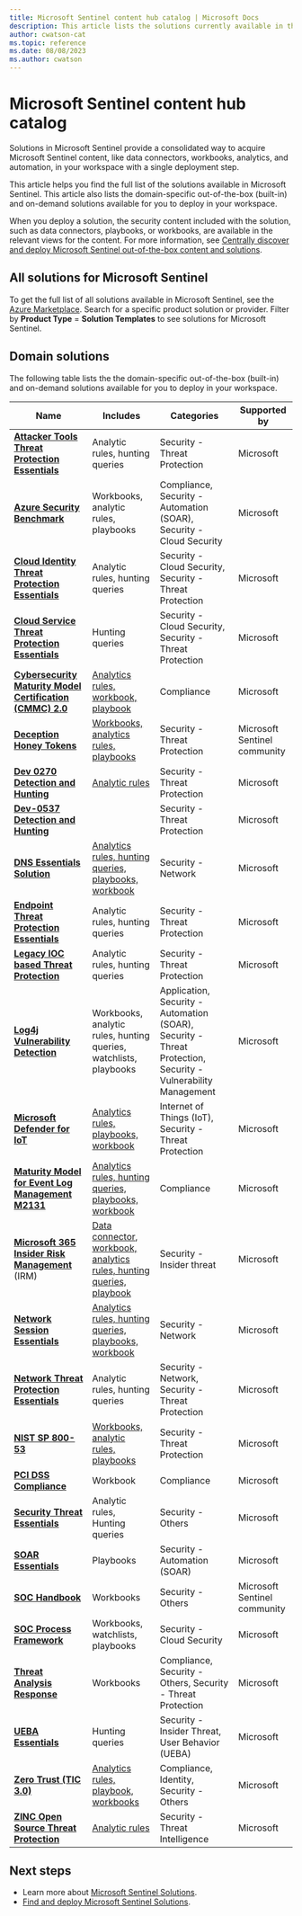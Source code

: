 ```yaml
---
title: Microsoft Sentinel content hub catalog | Microsoft Docs
description: This article lists the solutions currently available in the content hub for Microsoft Sentinel and where to find the full list of solutions.
author: cwatson-cat
ms.topic: reference
ms.date: 08/08/2023
ms.author: cwatson
---
```


# Microsoft Sentinel content hub catalog

Solutions in Microsoft Sentinel provide a consolidated way to acquire Microsoft Sentinel content, like data connectors, workbooks, analytics, and automation, in your workspace with a single deployment step.

This article helps you find the full list of the solutions available in Microsoft Sentinel. This article also lists the domain-specific out-of-the-box (built-in) and on-demand solutions available for you to deploy in your workspace.

When you deploy a solution, the security content included with the solution, such as data connectors, playbooks, or workbooks, are available in the relevant views for the content. For more information, see [Centrally discover and deploy Microsoft Sentinel out-of-the-box content and solutions](sentinel-solutions-deploy.md).

## All solutions for Microsoft Sentinel

To get the full list of all solutions available in Microsoft Sentinel, see the [Azure Marketplace](https://azuremarketplace.microsoft.com/marketplace/apps?filters=solution-templates&page=1&search=sentinel). Search for a specific product solution or provider. Filter by **Product Type** = **Solution Templates** to see solutions for Microsoft Sentinel.

## Domain solutions

The following table lists the the domain-specific out-of-the-box (built-in) and on-demand solutions available for you to deploy in your workspace.

|Name    |Includes  |Categories |Supported by  |
|---------|---------|---------|---------|
|**[Attacker Tools Threat Protection Essentials](https://azuremarketplace.microsoft.com/marketplace/apps/azuresentinel.azure-sentinel-solution-attackertools?tab=Overview)**|Analytic rules, hunting queries|Security - Threat Protection|Microsoft|
|**[Azure Security Benchmark](https://azuremarketplace.microsoft.com/marketplace/apps/azuresentinel.azure-sentinel-solution-azuresecuritybenchmark?tab=Overview)**|Workbooks, analytic rules, playbooks|Compliance, Security - Automation (SOAR), Security - Cloud Security|Microsoft|
|**[Cloud Identity Threat Protection Essentials](https://azuremarketplace.microsoft.com/marketplace/apps/azuresentinel.azure-sentinel-solution-cloudthreatdetection?tab=Overview)**|Analytic rules, hunting queries|Security - Cloud Security, Security - Threat Protection|Microsoft|
|**[Cloud Service Threat Protection Essentials](https://azuremarketplace.microsoft.com/marketplace/apps/azuresentinel.azure-sentinel-solution-cloudservicedetection?tab=Overview)**|Hunting queries|Security - Cloud Security, Security - Threat Protection|Microsoft|
|**[Cybersecurity Maturity Model Certification (CMMC) 2.0](https://azuremarketplace.microsoft.com/marketplace/apps/azuresentinel.azure-sentinel-solution-cmmcv2?tab=Overview)** | [Analytics rules, workbook, playbook](https://techcommunity.microsoft.com/t5/microsoft-sentinel-blog/what-s-new-cybersecurity-maturity-model-certification-cmmc/ba-p/2111184) | Compliance | Microsoft|
| **[Deception Honey Tokens](https://azuremarketplace.microsoft.com/marketplace/apps/azuresentinelhoneytokens.azuresentinelhoneytokens?tab=Overview)** | [Workbooks, analytics rules, playbooks](monitor-key-vault-honeytokens.md)  | Security - Threat Protection  |Microsoft Sentinel community |
|**[Dev 0270 Detection and Hunting](https://azuremarketplace.microsoft.com/marketplace/apps/azuresentinel.azure-sentinel-solution-dev0270detectionandhunting?tab=Overview)**|[Analytic rules](https://www.microsoft.com/security/blog/2022/09/07/profiling-dev-0270-phosphorus-ransomware-operations/)|Security - Threat Protection|Microsoft|
|**[Dev-0537 Detection and Hunting](https://azuremarketplace.microsoft.com/marketplace/apps/azuresentinel.azure-sentinel-solution-dev0537detectionandhunting?tab=Overview)**||Security - Threat Protection|Microsoft|
|**[DNS Essentials Solution](https://azuremarketplace.microsoft.com/marketplace/apps/azuresentinel.azure-sentinel-solution-dns-domain?tab=Overview)**|[Analytics rules, hunting queries, playbooks, workbook](domain-based-essential-solutions.md)|Security - Network | Microsoft|
|**[Endpoint Threat Protection Essentials](https://azuremarketplace.microsoft.com/marketplace/apps/azuresentinel.azure-sentinel-solution-endpointthreat?tab=Overview)**|Analytic rules, hunting queries|Security - Threat Protection|Microsoft|
|**[Legacy IOC based Threat Protection](https://azuremarketplace.microsoft.com/marketplace/apps/azuresentinel.azure-sentinel-solution-ioclegacy?tab=Overview)**|Analytic rules, hunting queries|Security - Threat Protection|Microsoft|
|**[Log4j Vulnerability Detection](https://azuremarketplace.microsoft.com/marketplace/apps/azuresentinel.azure-sentinel-solution-apachelog4jvulnerability?tab=Overview)**|Workbooks, analytic rules, hunting queries, watchlists, playbooks|Application, Security - Automation (SOAR), Security - Threat Protection, Security - Vulnerability Management|Microsoft|
| **[Microsoft Defender for IoT](https://azuremarketplace.microsoft.com/marketplace/apps/azuresentinel.azure-sentinel-solution-unifiedmicrosoftsocforot?tab=Overview)** | [Analytics rules, playbooks, workbook](iot-advanced-threat-monitoring.md) | Internet of Things (IoT), Security - Threat Protection | Microsoft |
|**[Maturity Model for Event Log Management M2131](https://azuremarketplace.microsoft.com/marketplace/apps/azuresentinel.azure-sentinel-solution-maturitymodelforeventlogma?tab=Overview)** | [Analytics rules, hunting queries, playbooks, workbook](https://techcommunity.microsoft.com/t5/microsoft-sentinel-blog/modernize-log-management-with-the-maturity-model-for-event-log/ba-p/3072842) | Compliance | Microsoft|
|**[Microsoft 365 Insider Risk Management](https://azuremarketplace.microsoft.com/marketplace/apps/azuresentinel.azure-sentinel-solution-insiderriskmanagement?tab=Overview)** (IRM) |[Data connector](data-connectors/microsoft-365-insider-risk-management.md), [workbook, analytics rules, hunting queries, playbook](https://techcommunity.microsoft.com/t5/microsoft-sentinel-blog/announcing-the-microsoft-sentinel-microsoft-insider-risk/ba-p/2955786) |Security - Insider threat | Microsoft|
|**[Network Session Essentials](https://azuremarketplace.microsoft.com/marketplace/apps/azuresentinel.azure-sentinel-solution-networksession?tab=Overview)**|[Analytics rules, hunting queries, playbooks, workbook](domain-based-essential-solutions.md)|Security - Network | Microsoft|
|**[Network Threat Protection Essentials](https://azuremarketplace.microsoft.com/marketplace/apps/azuresentinel.azure-sentinel-solution-networkthreatdetection?tab=Overview)**|Analytic rules, hunting queries|Security - Network, Security - Threat Protection|Microsoft|
|**[NIST SP 800-53](https://azuremarketplace.microsoft.com/marketplace/apps/azuresentinel.azure-sentinel-solution-nistsp80053?tab=Overview)**|[Workbooks, analytic rules, playbooks](https://techcommunity.microsoft.com/t5/public-sector-blog/microsoft-sentinel-nist-sp-800-53-solution/ba-p/3401307)|Security - Threat Protection|Microsoft|
|**[PCI DSS Compliance](https://azuremarketplace.microsoft.com/marketplace/apps/azuresentinel.azure-sentinel-solution-pcidsscompliance?tab=Overview)**|Workbook|Compliance|Microsoft|
|**[Security Threat Essentials](https://azuremarketplace.microsoft.com/marketplace/apps/azuresentinel.azure-sentinel-solution-securitythreatessentialsol?tab=Overview)**|Analytic rules, Hunting queries|Security - Others|Microsoft|
|**[SOAR Essentials](https://azuremarketplace.microsoft.com/marketplace/apps/azuresentinel.azure-sentinel-solution-sentinelsoaressentials?tab=Overview)**|Playbooks|Security - Automation (SOAR)|Microsoft|
|**[SOC Handbook](https://azuremarketplace.microsoft.com/marketplace/apps/microsoftsentinelcommunity.azure-sentinel-solution-sochandbook?tab=Overview)**|Workbooks|Security - Others|Microsoft Sentinel community|
|**[SOC Process Framework](https://azuremarketplace.microsoft.com/marketplace/apps/azuresentinel.azure-sentinel-solution-socprocessframework?tab=Overview)**|Workbooks, watchlists, playbooks |Security - Cloud Security|Microsoft|
|**[Threat Analysis Response](https://azuremarketplace.microsoft.com/marketplace/apps/azuresentinel.azure-sentinel-solution-mitreattck?tab=Overview)**|Workbooks|Compliance, Security - Others, Security - Threat Protection|Microsoft|
|**[UEBA Essentials](https://azuremarketplace.microsoft.com/marketplace/apps/azuresentinel.azure-sentinel-solution-uebaessentials?tab=Overview)**|Hunting queries|Security - Insider Threat, User Behavior (UEBA)|Microsoft|
|**[Zero Trust (TIC 3.0)](https://azuremarketplace.microsoft.com/marketplace/apps/azuresentinel.azure-sentinel-solution-zerotrust?tab=Overview)**  |[Analytics rules, playbook,  workbooks](/security/zero-trust/integrate/sentinel-solution) |Compliance, Identity, Security - Others |Microsoft  |
|**[ZINC Open Source Threat Protection](https://azuremarketplace.microsoft.com/marketplace/apps/azuresentinel.azure-sentinel-solution-zincopensource?tab=Overview)**|[Analytic rules](https://www.microsoft.com/security/blog/2022/09/29/zinc-weaponizing-open-source-software/)|Security - Threat Intelligence|Microsoft|


## Next steps

- Learn more about [Microsoft Sentinel Solutions](sentinel-solutions.md).
- [Find and deploy Microsoft Sentinel Solutions](sentinel-solutions-deploy.md).
